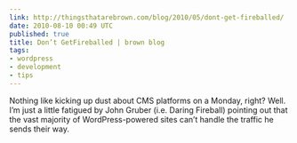```yaml
---
link: http://thingsthatarebrown.com/blog/2010/05/dont-get-fireballed/
date: 2010-08-10 00:49 UTC
published: true
title: Don’t GetFireballed | brown blog
tags:
- wordpress
- development
- tips
---
```


Nothing like kicking up dust about CMS platforms on a Monday, right? Well. I’m just a little fatigued by John Gruber (i.e. Daring Fireball) pointing out that the vast majority of WordPress-powered sites can’t handle the traffic he sends their way.
